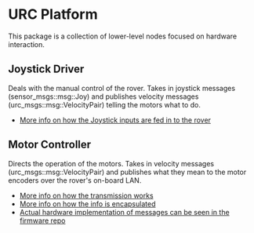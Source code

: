 # URC Platform

This package is a collection of lower-level nodes focused on hardware interaction.

## Joystick Driver

Deals with the manual control of the rover. Takes in joystick messages (sensor_msgs::msg::Joy) and publishes velocity messages (urc_msgs::msg::VelocityPair) telling the motors what to do.

- [More info on how the Joystick inputs are fed in to the rover](../urc_teleop/)

## Motor Controller

Directs the operation of the motors. Takes in velocity messages (urc_msgs::msg::VelocityPair) and publishes what they mean to the motor encoders over the rover's on-board LAN. 

- [More info on how the transmission works](../urc_util/src/ethernet_socket.cppethernet_socket.cpp)
- [More info on how the info is encapsulated](../urc_nanopb/)
- [Actual hardware implementation of messages can be seen in the firmware repo](https://github.com/RoboJackets/urc-firmware)